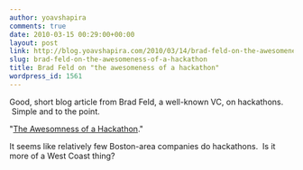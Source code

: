 ```yaml
---
author: yoavshapira
comments: true
date: 2010-03-15 00:29:00+00:00
layout: post
link: http://blog.yoavshapira.com/2010/03/14/brad-feld-on-the-awesomeness-of-a-hackathon/
slug: brad-feld-on-the-awesomeness-of-a-hackathon
title: Brad Feld on "the awesomeness of a hackathon"
wordpress_id: 1561
---
```


Good, short blog article from Brad Feld, a well-known VC, on hackathons.  Simple and to the point.  
  
"[The Awesomness of a Hackathon](http://www.feld.com/wp/archives/2010/03/the-awesomeness-of-a-hackathon.html?utm_source=feedburner&utm_medium=feed&utm_campaign=Feed:+FeldThoughts+(Feld+Thoughts))."  
  
It seems like relatively few Boston-area companies do hackathons.  Is it more of a West Coast thing?
